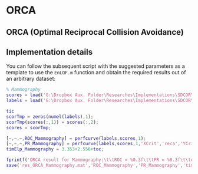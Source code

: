 # ORCA

## ORCA (Optimal Reciprocal Collision Avoidance)



## Implementation details

You can follow the subsequent script with the suggested parameters as a template to use the `EnLOF.m` function and obtain the required results out of an arbitrary dataset:

```matlab
% Mammography
scores = load('G:\Dropbox Aux. Folder\Researches\Implementations\SDCOR\_Competing methods\ORCA\results\realData\Mammography.scores');
labels = load('G:\Dropbox Aux. Folder\Researches\Implementations\SDCOR\_Competing methods\ORCA\results\realData\Mammography.labels');

tic
scorTmp = zeros(numel(labels),1);
scorTmp(scores(:,1)) = scores(:,2);
scores = scorTmp;

[~,~,~,ROC_Mammography] = perfcurve(labels,scores,1);
[~,~,~,PR_Mammography] = perfcurve(labels,scores,1,'XCrit','reca','YCrit','prec');
timElp_Mammography = 3.353+2.556+toc;

fprintf('ORCA result for Mammography:\t\tROC = %0.3f\t\tPR = %0.3f\t\telpsTime = %0.3f sec\n\n',ROC_Mammography,PR_Mammography,timElp_Mammography);
save('res_ORCA_Mammography.mat','ROC_Mammography','PR_Mammography','timElp_Mammography');
```


